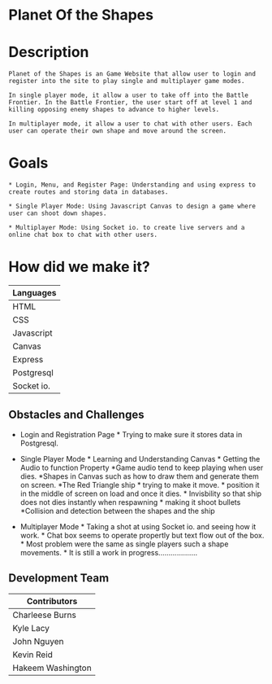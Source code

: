 # Planet Of the Shapes

# Description
    Planet of the Shapes is an Game Website that allow user to login and register into the site to play single and multiplayer game modes. 
    
    In single player mode, it allow a user to take off into the Battle Frontier. In the Battle Frontier, the user start off at level 1 and killing opposing enemy shapes to advance to higher levels. 

    In multiplayer mode, it allow a user to chat with other users. Each user can operate their own shape and move around the screen. 

# Goals

    * Login, Menu, and Register Page: Understanding and using express to create routes and storing data in databases. 

    * Single Player Mode: Using Javascript Canvas to design a game where user can shoot down shapes.

    * Multiplayer Mode: Using Socket io. to create live servers and a online chat box to chat with other users. 

# How did we make it?

| Languages | 
| ------------- |
| HTML  | 
| CSS| 
| Javascript  | 
| Canvas  | 
| Express | 
| Postgresql | 
| Socket io.| 


## Obstacles and Challenges 
   * Login and Registration Page
           * Trying to make sure it stores data in Postgresql.
    
   * Single Player Mode
           * Learning and Understanding Canvas
           * Getting the Audio to function  Property
                  *Game audio tend to keep playing when user dies.
           *Shapes in Canvas such as how to draw them and generate them on screen.
           *The Red Triangle ship 
                * trying to make it move. 
                * position it in the middle of screen on load and once it dies. 
                * Invisbility so that ship does not dies instantly when respawning
                * making it shoot bullets     
           *Collision and detection between the shapes and the ship
   
   * Multiplayer Mode
          * Taking a shot at using Socket io. and seeing how it work.
          * Chat box seems to operate propertly but text flow out of the box. 
          * Most problem were the same as single players such a shape movements.
          * It is still a work in progress...................
   
   
        
## Development Team  

| Contributors  | 
| ------------- |
| Charleese Burns|
| Kyle Lacy | 
| John Nguyen | 
| Kevin Reid| 
| Hakeem Washington  | 

